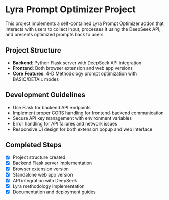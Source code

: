# Lyra Prompt Optimizer Project

This project implements a self-contained Lyra Prompt Optimizer addon that interacts with users to collect input, processes it using the DeepSeek API, and presents optimized prompts back to users.

## Project Structure
- **Backend**: Python Flask server with DeepSeek API integration
- **Frontend**: Both browser extension and web app versions
- **Core Features**: 4-D Methodology prompt optimization with BASIC/DETAIL modes

## Development Guidelines
- Use Flask for backend API endpoints
- Implement proper CORS handling for frontend-backend communication
- Secure API key management with environment variables
- Error handling for API failures and network issues
- Responsive UI design for both extension popup and web interface

## Completed Steps
- [x] Project structure created
- [x] Backend Flask server implementation
- [x] Browser extension version
- [x] Standalone web app version
- [x] API integration with DeepSeek
- [x] Lyra methodology implementation
- [x] Documentation and deployment guides
